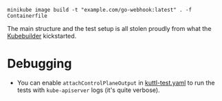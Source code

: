 ````
minikube image build -t "example.com/go-webhook:latest" . -f Containerfile
````

The main structure and the test setup is all stolen proudly from what the
[Kubebuilder](https://kubebuilder.io) kickstarted.

# Debugging

* You can enable `attachControlPlaneOutput` in [kuttl-test.yaml](./test/kuttl-test.yaml)
to run the tests with `kube-apiserver` logs (it's quite verbose).
